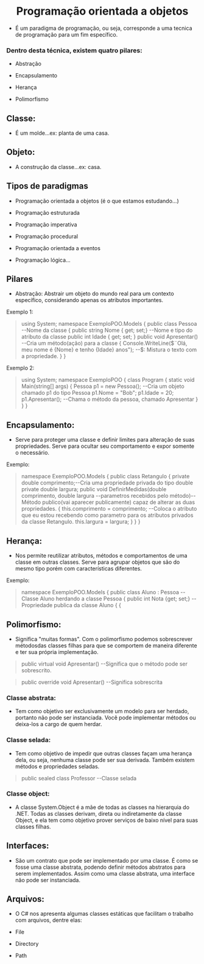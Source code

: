 <div align="center">
<h1>Programação orientada a objetos</h1>
</div>

* É um paradigma de programação, ou seja, corresponde a uma tecnica de programação para um fim específico.
### Dentro desta técnica, existem quatro pilares:

* Abstração

* Encapsulamento

* Herança

* Polimorfismo

## Classe: 
* É um molde...ex: planta de uma casa.

## Objeto: 
* A construção da classe...ex: casa.

## Tipos de paradigmas

* Programação orientada a objetos (é o que estamos estudando...)

* Programação estruturada

* Programação imperativa

* Programação procedural

* Programação orientada a eventos

* Programação lógica...

## Pilares

* Abstração: Abstrair um objeto do mundo real para um contexto específico, considerando apenas os atributos importantes.

Exemplo 1:
> using System;
namespace ExemploPOO.Models
{
public class Pessoa --Nome da classe
{
public string Nome { get; set;} --Nome e tipo do atributo da classe
public int Idade { get; set; }
public void Apresentar() --Cria um método(ação) para a classe
{
Console.WriteLine($¨Olá, meu nome é {Nome} e tenho {Idade} anos"); --$: Mistura o texto com a propriedade.
}
}

Exemplo 2:
> using System;
namespace ExemploPOO
{
class Program
{
static void Main(string[] args)
{
Pessoa p1 = new Pessoa(); --Cria um objeto chamado p1 do tipo Pessoa
p1.Nome = "Bob";
p1.Idade = 20;
p1.Apresentar(); --Chama o método da pessoa, chamado Apresentar
}
}
}

## Encapsulamento: 
* Serve para proteger uma classe e definir limites para alteração de suas propriedades. Serve para ocultar seu comportamento e expor somente o necessário.

Exemplo:
> namespace ExemploPOO.Models
{
public class Retangulo
{
private double comprimento;--Cria uma propriedade privada do tipo double
private double largura;
public void DefinirMedidas(double comprimento, double largura --parametros recebidos pelo método)--Método publico(vai aparecer publicamente) capaz de alterar as duas propriedades.
{
this.comprimento = comprimento; --Coloca o atributo que eu estou recebendo como parametro para os atributos privados da classe Retangulo.
this.largura = largura;
}
}
}

## Herança: 
* Nos permite reutilizar atributos, métodos e comportamentos de uma classe em outras classes. Serve para agrupar objetos que são do mesmo tipo porém com características diferentes.

Exemplo:
>namespace ExemploPOO.Models
{
public class Aluno : Pessoa --Classe Aluno herdando a classe Pessoa
{
public int Nota {get; set;} --Propriedade publica da classe Aluno
{
{

## Polimorfismo: 
* Significa "muitas formas". Com o polimorfismo podemos sobrescrever métodosdas classes filhas para que se comportem de maneira diferente e ter sua própria implementação.

> public virtual void Apresentar() --Significa que o método pode ser sobrescrito.

> public override void Apresentar() --Significa sobrescrita

### Classe abstrata: 
* Tem como objetivo ser exclusivamente um modelo para ser herdado, portanto não pode ser instanciada. Você pode implementar métodos ou deixa-los a cargo de quem herdar.

### Classe selada: 
* Tem como objetivo de impedir que outras classes façam uma herança dela, ou seja, nenhuma classe pode ser sua derivada. Também existem métodos e propriedades seladas.

> public sealed class Professor --Classe selada

### Classe object: 
* A classe System.Object é a mãe de todas as classes na hierarquia do .NET. Todas as classes derivam, direta ou indiretamente da classe Object, e ela tem como objetivo prover serviços de baixo nível para suas classes filhas.

## Interfaces: 
* São um contrato que pode ser implementado por uma classe. É como se fosse uma classe abstrata, podendo definir métodos abstratos para serem implementados. Assim como uma classe abstrata, uma interface não pode ser instanciada.

## Arquivos: 
* O C# nos apresenta algumas classes estáticas que facilitam o trabalho com arquivos, dentre elas:

* File

* Directory

* Path

